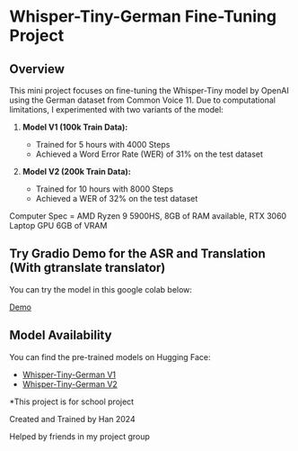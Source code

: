 # Whisper-Tiny-German Fine-Tuning Project

## Overview
This mini project focuses on fine-tuning the Whisper-Tiny model by OpenAI using the German dataset from Common Voice 11. Due to computational limitations, I experimented with two variants of the model:

1. **Model V1 (100k Train Data):**
   - Trained for 5 hours with 4000 Steps
   - Achieved a Word Error Rate (WER) of 31% on the test dataset

2. **Model V2 (200k Train Data):**
   - Trained for 10 hours with 8000 Steps
   - Achieved a WER of 32% on the test dataset

Computer Spec = AMD Ryzen 9 5900HS, 8GB of RAM available, RTX 3060 Laptop GPU 6GB of VRAM

## Try Gradio Demo for the ASR and Translation (With gtranslate translator)
You can try the model in this google colab below:

[Demo](https://colab.research.google.com/drive/1no5-2xGblr_NT3aPXFDbHxJ203LVafty?usp=sharing)

## Model Availability
You can find the pre-trained models on Hugging Face:

- [Whisper-Tiny-German V1](https://huggingface.co/LiquAId/whisper-tiny-german-HanNeurAI)
- [Whisper-Tiny-German V2](https://huggingface.co/LiquAId/whisper-tiny-german-V2-HanNeurAI)




*This project is for school project

Created and Trained by Han 2024

Helped by friends in my project group
